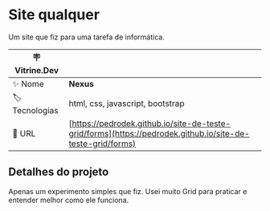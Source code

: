 # Site qualquer

Um site que fiz para uma tarefa de informática.

| :placard: Vitrine.Dev |     |
| -------------  | --- |
| :sparkles: Nome        | **Nexus**
| :label: Tecnologias | html, css, javascript, bootstrap
| :rocket: URL         | [https://pedrodek.github.io/site-de-teste-grid/forms](https://pedrodek.github.io/site-de-teste-grid/forms)

## Detalhes do projeto

  Apenas um experimento simples que fiz. Usei muito Grid para praticar e entender melhor como ele funciona.


